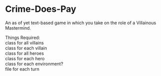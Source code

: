 # Crime-Does-Pay
An as of yet text-based game in which you take on the role of a Villainous Mastermind.<p>
Things Required:<br>
  class for all villains<br>
  class for each villain<br>
  class for all heroes<br>
  class for each hero<br>
  class for each environment?<br>
  file for each turn<br>
